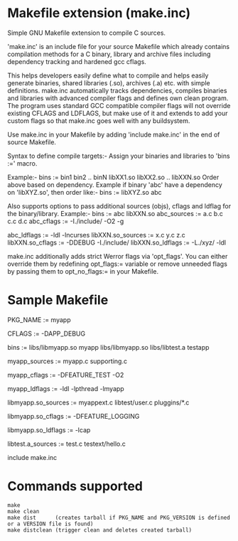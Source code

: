Makefile extension (make.inc)
=============================

Simple GNU Makefile extension to compile C sources.

'make.inc' is an include file for your source Makefile which already contains compilation methods for a C binary, library and
archive files including dependency tracking and hardened gcc cflags.

This helps developers easily define what to compile and helps easily generate binaries, shared libraries (.so), archives (.a) etc.
with simple definitions. make.inc automatically tracks dependencies, compiles binaries and libraries with advanced compiler flags
and defines own clean program. The program uses standard GCC compatible compiler flags will not override existing CFLAGS and LDFLAGS,
but make use of it and extends to add your custom flags so that make.inc goes well with any buildsystem.

Use make.inc in your Makefile by adding 'include make.inc' in the end of source Makefile.

Syntax to define compile targets:-
Assign your binaries and libraries to 'bins :=' macro.

Example:-
    bins := bin1 bin2 .. binN libXX1.so libXX2.so .. libXXN.so
Order above based on dependency. Example if binary 'abc' have a dependency on 'libXYZ.so', then
order like:-
    bins := libXYZ.so abc

Also supports options to pass additional sources (objs), cflags and ldflag for the binary/library.
Example:-
   bins := abc libXXN.so
   abc_sources := a.c b.c c.c d.c
   abc_cflags := -I./include/ -O2 -g
   
   abc_ldflags := -ldl -lncurses
   libXXN.so_sources := x.c y.c z.c
   libXXN.so_cflags := -DDEBUG -I./include/
   libXXN.so_ldflags := -L./xyz/ -ldl

make.inc additionally adds strict Werror flags via 'opt_flags'. You can either override them by
redefining opt_flags:= variable or remove unneeded flags by passing them to opt_no_flags:= in your Makefile.


Sample Makefile
===============

PKG_NAME := myapp

CFLAGS := -DAPP_DEBUG

bins := libs/libmyapp.so myapp libs/libmyapp.so libs/libtest.a testapp

myapp_sources := myapp.c supporting.c

myapp_cflags := -DFEATURE_TEST -O2

myapp_ldflags := -ldl -lpthread -lmyapp

libmyapp.so_sources := myappext.c libtest/user.c pluggins/*.c

libmyapp.so_cflags := -DFEATURE_LOGGING

libmyapp.so_ldflags := -lcap

libtest.a_sources := test.c testext/hello.c

include make.inc


Commands supported
==================
	make
	make clean
	make dist      (creates tarball if PKG_NAME and PKG_VERSION is defined or a VERSION file is found)
	make distclean (trigger clean and deletes created tarball)

